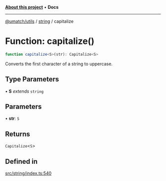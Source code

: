 [**About this project**](../../README.md) • **Docs**

***

[@umatch/utils](../../api.md) / [string](../README.md) / capitalize

# Function: capitalize()

```ts
function capitalize<S>(str): Capitalize<S>
```

Converts the first character of a string to uppercase.

## Type Parameters

• **S** *extends* `string`

## Parameters

• **str**: `S`

## Returns

`Capitalize`\<`S`\>

## Defined in

[src/string/index.ts:540](https://github.com/umatch-oficial/utils/blob/main/src/string/index.ts#L540)
